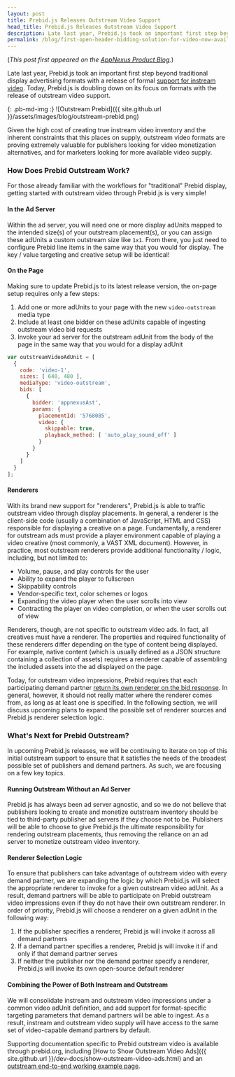 ```yaml
---
layout: post
title: Prebid.js Releases Outstream Video Support
head_title: Prebid.js Releases Outstream Video Support
description: Late last year, Prebid.js took an important first step beyond traditional display advertising formats with a release of formal support for instream video.  Today, Prebid.js is doubling down on its focus on formats with the release of outstream video support.
permalink: /blog/first-open-header-bidding-solution-for-video-now-available-on-prebid-js
---
```


(*This post first appeared on the [AppNexus Product Blog](http://productblog.appnexus.com/prebid-js-releases-outstream-video-support/).*)

Late last year, Prebid.js took an important first step beyond traditional display advertising formats with a release of formal [support for instream video](http://productblog.appnexus.com/first-open-header-bidding-solution-for-video-now-available-on-prebid-js/). Today, Prebid.js is doubling down on its focus on formats with the release of outstream video support.

{: .pb-md-img :}
![Outstream Prebid]({{ site.github.url }}/assets/images/blog/outstream-prebid.png)

Given the high cost of creating true instream video inventory and the inherent constraints that this places on supply, outstream video formats are proving extremely valuable for publishers looking for video monetization alternatives, and for marketers looking for more available video supply.

### How Does Prebid Outstream Work?

For those already familiar with the workflows for "traditional" Prebid display, getting started with outstream video through Prebid.js is very simple!

#### In the Ad Server

Within the ad server, you will need one or more display adUnits mapped to the intended size(s) of your outstream placement(s), or you can assign these adUnits a custom outstream size like ```1x1```. From there, you just need to configure Prebid line items in the same way that you would for display. The key / value targeting and creative setup will be identical!

#### On the Page

Making sure to update Prebid.js to its latest release version, the on-page setup requires only a few steps:

1. Add one or more adUnits to your page with the new ```video-outstream``` media type
2. Include at least one bidder on these adUnits capable of ingesting outstream video bid requests
3. Invoke your ad server for the outstream adUnit from the body of the page in the same way that you would for a display adUnit


```javascript
var outstreamVideoAdUnit = [
  {
    code: 'video-1',
    sizes: [ 640, 480 ],
    mediaType: 'video-outstream',
    bids: [
      {
        bidder: 'appnexusAst',
        params: {
          placementId: '5768085',
          video: {
            skippable: true,
            playback_method: [ 'auto_play_sound_off' ]
          }
        }
      }
    ]
  }
];  
```

#### Renderers

With its brand new support for "renderers", Prebid.js is able to traffic outstream video through display placements. In general, a renderer is the client-side code (usually a combination of JavaScript, HTML and CSS) responsible for displaying a creative on a page. Fundamentally, a renderer for outstream ads must provide a player environment capable of playing a video creative (most commonly, a VAST XML document). However, in practice, most outstream renderers provide additional functionality / logic, including, but not limited to:

* Volume, pause, and play controls for the user
* Ability to expand the player to fullscreen
* Skippability controls
* Vendor-specific text, color schemes or logos
* Expanding the video player when the user scrolls into view
* Contracting the player on video completion, or when the user scrolls out of view

Renderers, though, are not specific to outstream video ads. In fact, all creatives must have a renderer. The properties and required functionality of these renderers differ depending on the type of content being displayed. For example, native content (which is usually defined as a JSON structure containing a collection of assets) requires a renderer capable of assembling the included assets into the ad displayed on the page.

Today, for outstream video impressions, Prebid requires that each participating demand partner [return its own renderer on the bid response](https://github.com/prebid/Prebid.js/pull/1082). In general, however, it should not really matter where the renderer comes from, as long as at least one is specified. In the following section, we will discuss upcoming plans to expand the possible set of renderer sources and Prebid.js renderer selection logic.

### What's Next for Prebid Outstream?

In upcoming Prebid.js releases, we will be continuing to iterate on top of this initial outstream support to ensure that it satisfies the needs of the broadest possible set of publishers and demand partners. As such, we are focusing on a few key topics.

#### Running Outstream Without an Ad Server

Prebid.js has always been ad server agnostic, and so we do not believe that publishers looking to create and monetize outstream inventory should be tied to third-party publisher ad servers if they choose not to be. Publishers will be able to choose to give Prebid.js the ultimate responsibility for rendering outstream placements, thus removing the reliance on an ad server to monetize outstream video inventory.

#### Renderer Selection Logic

To ensure that publishers can take advantage of outstream video with every demand partner, we are expanding the logic by which Prebid.js will select the appropriate renderer to invoke for a given outstream video adUnit. As a result, demand partners will be able to participate on Prebid outstream video impressions even if they do not have their own outstream renderer. In order of priority, Prebid.js will choose a renderer on a given adUnit in the following way:

1. If the publisher specifies a renderer, Prebid.js will invoke it across all demand partners
2. If a demand partner specifies a renderer, Prebid.js will invoke it if and only if that demand partner serves
3. If neither the publisher nor the demand partner specify a renderer, Prebid.js will invoke its own open-source default renderer

#### Combining the Power of Both Instream and Outstream

We will consolidate instream and outstream video impressions under a common video adUnit definition, and add support for format-specific targeting parameters that demand partners will be able to ingest. As a result, instream and outstream video supply will have access to the same set of video-capable demand partners by default.

Supporting documentation specific to Prebid outstream video is available through prebid.org, including [How to Show Outstream Video Ads]({{ site.github.url }}/dev-docs/show-outstream-video-ads.html) and an [outstream end-to-end working example page](http://acdn.adnxs.com/prebid/alpha/unrulydemo.html).  
